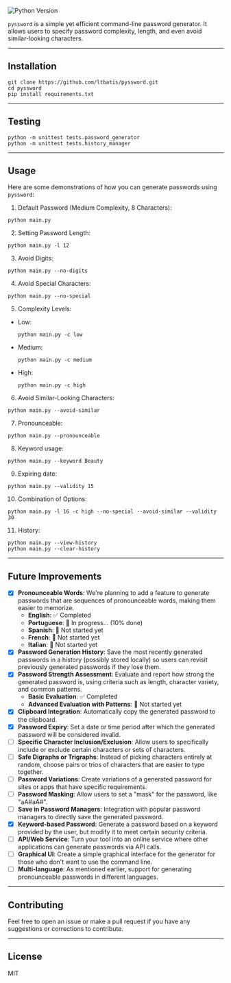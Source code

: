 ![Python Version](https://img.shields.io/badge/python-3.11.4-blue)


`pyssword` is a simple yet efficient command-line password generator. It allows users to specify password complexity, length, and even avoid similar-looking characters.

---
## Installation
```
git clone https://github.com/ltbatis/pyssword.git
cd pyssword
pip install requirements.txt
```

---
## Testing
```
python -m unittest tests.password_generator
python -m unittest tests.history_manager
```

---
## Usage
Here are some demonstrations of how you can generate passwords using `pyssword`:
1. Default Password (Medium Complexity, 8 Characters):
```
python main.py
```
2. Setting Password Length:
```
python main.py -l 12
```
3. Avoid Digits:
```
python main.py --no-digits
```
4. Avoid Special Characters:
```
python main.py --no-special
```
5. Complexity Levels:
- Low:
    ```
    python main.py -c low
    ```
- Medium:
    ```
    python main.py -c medium
    ```
- High:
    ```
    python main.py -c high
    ```
6. Avoid Similar-Looking Characters:
```
python main.py --avoid-similar
```
7. Pronounceable:
```
python main.py --pronounceable
```
8. Keyword usage:
```
python main.py --keyword Beauty
```
9. Expiring date:
```
python main.py --validity 15
```
10. Combination of Options:
```
python main.py -l 16 -c high --no-special --avoid-similar --validity 30
```
11. History:
```
python main.py --view-history
python main.py --clear-history
```

---
## Future Improvements

- [x] **Pronounceable Words**: We're planning to add a feature to generate passwords that are sequences of pronounceable words, making them easier to memorize.
  - **English**: ✅ Completed
  - **Portuguese**: 🔄 In progress... (10% done)
  - **Spanish**: 🚫 Not started yet
  - **French**: 🚫 Not started yet
  - **Italian**: 🚫 Not started yet
- [x] **Password Generation History**: Save the most recently generated passwords in a history (possibly stored locally) so users can revisit previously generated passwords if they lose them.
- [x] **Password Strength Assessment**: Evaluate and report how strong the generated password is, using criteria such as length, character variety, and common patterns.
  - **Basic Evaluation**: ✅ Completed
  - **Advanced Evaluation with Patterns**: 🚫 Not started yet
- [x] **Clipboard Integration**: Automatically copy the generated password to the clipboard.
- [x] **Password Expiry**: Set a date or time period after which the generated password will be considered invalid.
- [ ] **Specific Character Inclusion/Exclusion**: Allow users to specifically include or exclude certain characters or sets of characters.
- [ ] **Safe Digraphs or Trigraphs**: Instead of picking characters entirely at random, choose pairs or trios of characters that are easier to type together.
- [ ] **Password Variations**: Create variations of a generated password for sites or apps that have specific requirements.
- [ ] **Password Masking**: Allow users to set a "mask" for the password, like "aA#aA#".
- [ ] **Save in Password Managers**: Integration with popular password managers to directly save the generated password.
- [x] **Keyword-based Password**: Generate a password based on a keyword provided by the user, but modify it to meet certain security criteria.
- [ ] **API/Web Service**: Turn your tool into an online service where other applications can generate passwords via API calls.
- [ ] **Graphical UI**: Create a simple graphical interface for the generator for those who don't want to use the command line.
- [ ] **Multi-language**: As mentioned earlier, support for generating pronounceable passwords in different languages.

---
## Contributing
Feel free to open an issue or make a pull request if you have any suggestions or corrections to contribute.

---
## License
MIT
